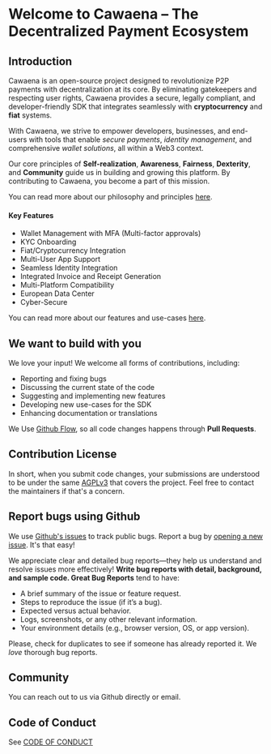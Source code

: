 # Welcome to Cawaena – The Decentralized Payment Ecosystem

## Introduction 

Cawaena is an open-source project designed to revolutionize P2P payments with decentralization at its core. By eliminating gatekeepers and respecting user rights, Cawaena provides a secure, legally compliant, and developer-friendly SDK that integrates seamlessly with **cryptocurrency** and **fiat** systems.

With Cawaena, we strive to empower developers, businesses, and end-users with tools that enable _secure payments_, _identity management_, and comprehensive _wallet solutions_, all within a Web3 context.

Our core principles of **Self-realization**, **Awareness**, **Fairness**, **Dexterity**, and **Community** guide us in building and growing this platform. By contributing to Cawaena, you become a part of this mission.

You can read more about our philosophy and principles [here](/sdk/docs/Choosing%20Cryptpay/Philosophy.md).

#### Key Features

- Wallet Management with MFA (Multi-factor approvals)
- KYC Onboarding
- Fiat/Cryptocurrency Integration
- Multi-User App Support
- Seamless Identity Integration
- Integrated Invoice and Receipt Generation
- Multi-Platform Compatibility
- European Data Center
- Cyber-Secure

You can read more about our features and use-cases [here](/sdk/docs/Choosing%20Cryptpay/Features.md).

## We want to build with you

We love your input! We welcome all forms of contributions, including:

- Reporting and fixing bugs
- Discussing the current state of the code
- Suggesting and implementing new features
- Developing new use-cases for the SDK
- Enhancing documentation or translations

We Use [Github Flow](https://docs.github.com/en/get-started/using-github/github-flow), so all code changes happens through **Pull Requests**.

## Contribution License

In short, when you submit code changes, your submissions are understood to be under the same [AGPLv3](./LICENSE) that covers the project. Feel free to contact the maintainers if that's a concern.

## Report bugs using Github

We use [Github's issues](https://github.com/ETO-GRUPPE-TECHNOLOGIES-GmbH/cawaena-sdk/issues) to track public bugs. Report a bug by [opening a new issue](https://github.com/ETO-GRUPPE-TECHNOLOGIES-GmbH/cawaena-sdk/issues/new). It's that easy!

We appreciate clear and detailed bug reports—they help us understand and resolve issues more effectively!
**Write bug reports with detail, background, and sample code. Great Bug Reports** tend to have:

- A brief summary of the issue or feature request.
- Steps to reproduce the issue (if it’s a bug).
- Expected versus actual behavior.
- Logs, screenshots, or any other relevant information.
- Your environment details (e.g., browser version, OS, or app version).

Please, check for duplicates to see if someone has already reported it. We *love* thorough bug reports.

## Community

You can reach out to us via Github directly or email.

## Code of Conduct

See [CODE OF CONDUCT](./CODE_OF_CONDUCT.md)